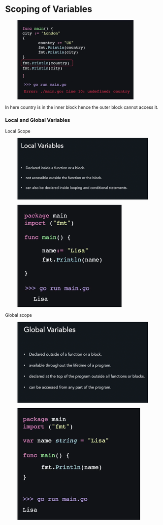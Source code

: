 # Scoping of Variables

<figure><img src="../../.gitbook/assets/image (13).png" alt="" width="377"><figcaption></figcaption></figure>

In here country is in the inner block hence the outer block cannot access it.

### Local and Global Variables&#x20;

Local Scope

<figure><img src="../../.gitbook/assets/image (14).png" alt=""><figcaption></figcaption></figure>

<figure><img src="../../.gitbook/assets/image (15).png" alt=""><figcaption></figcaption></figure>

Global scope&#x20;

<figure><img src="../../.gitbook/assets/image (16).png" alt=""><figcaption></figcaption></figure>

<figure><img src="../../.gitbook/assets/image (17).png" alt=""><figcaption></figcaption></figure>
